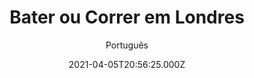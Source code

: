---
id: 'b8ca946f-b7cb-4798-9e42-c8639095add1'
type: 'movie' # Filme, Série, Anime
title: "Bater ou Correr em Londres"
synopsis: ["1887. Chon Wang (Jackie Chan) é agora xerife em Carson City, Nevada. Seu amigo Roy O’Bannon (Owen Wilson) está vivendo em Nova York. Wang fica sabendo que seu pai foi assassinado quando o palácio imperial foi invadido, com o selo sendo roubado. Chon Lin (Fann Wong), a irmã de Wang, tentou usar em vão sua destreza em artes marciais para salvar o pai e deter os invasores. Apesar dos chineses invadirem o palácio foi Nelson Rathbone (Aidan Gillen), um membro da realeza quem comandou a invasão e assassinou seu pai. Chon Lin descobre que o assassino fugiu para Londres, então ela viaja para a cidade. Seu irmão, juntamente com Roy, viaja para a Inglaterra para se encontrar com ela. Em pouco tempo os três descobrem uma conspiração para matar a Rainha Vitoria (Gemma Jones) e outros membros da realeza. Rathbone está sendo ajudado por Wu Chan (Donnie Yen), o filho bastardo do imperador da China, que precisa do selo imperial como parte do seu plano para ganhar o controle da nação.",
]
originalTitle: "Shanghai Knights"
date: '2021-04-05T20:56:25.000Z'
update: '2021-04-05T20:56:25.000Z'
releaseDate: '2003-02-06T03:00:00.000Z'
imdb:
  rating: '6.2' # 8.5
  id: '' # tt0470752
duration: '1h 55m'
trailer:
  urls: [
    'bawa6wMtzEs',
  ]
tags: ['1080p']
genre: ['Ação', 'Aventura', 'Comédia', 'Faroeste'] #
quality: 'BluRay' # BluRay, WEB-DL, HDTV, WEB-DL4K, WEB-DLe
format: 'Mkv' # MKV, MP4, TS
audio: 'Português, Inglês' # Dublado, Legendado, Dual Audio, Dub & Leg
subtitle: 'Português' # Português, inglês,
size: '2.49 GB' # 4.8 GB
audioQuality: 10
videoQuality: 10
directors: []
#  - name: 'Lana Wachowski'
#    image: ''
#  - name: 'Lilly Wachowski'
#    image: ''
cast: []
#  - name: 'Keanu Reeves'
#    image: ''
#    characterName: 'Neo'
writers: []
#  - name: ''
#    image: ''
maturityRating:
  age: '' # L , 10, 12, 14, 16, 18
  topics: [''] # Violence, Illegal drugs, Inappropriate Language, Legal Drugs, Sexual Content, Extreme Violence
###########################################
download:
  
  - url: 'magnet:?xt=urn:btih:FE04A2D54466D08DADDA4EE4167C5BED18474F11&dn=Bater%20ou%20Correr%20em%20Londres%202003%205.1%20%281080p%29%20LAPUMiA&tr=udp%3a%2f%2ftracker.opentrackr.org%3a1337%2fannounce&tr=udp%3a%2f%2ftracker.opentrackr.org%3a1337%2fannounce&tr=udp%3a%2f%2ftracker.openbittorrent.com%3a80%2fannounce&tr=udp%3a%2f%2ftracker.openbittorrent.com%3a80%2fannounce&tr=udp%3a%2f%2ftracker.openbittorrent.com%3a80%2fannounce&tr=udp%3a%2f%2ftracker.trackerfix.com%3a82%2fannounce&tr=udp%3a%2f%2ftracker.coppersurfer.tk%3a6969%2fannounce&tr=udp%3a%2f%2ftracker.leechers-paradise.org%3a6969%2fannounce&tr=udp%3a%2f%2feddie4.nl%3a6969%2fannounce&tr=udp%3a%2f%2fp4p.arenabg.com%3a1337%2fannounce&tr=udp%3a%2f%2fexplodie.org%3a6969%2fannounce&tr=udp%3a%2f%2fzer0day.ch%3a1337%2fannounce&tr=udp%3a%2f%2ftracker.opentrackr.org%3a1337%2fannounce'
    resolution: '1080p' # 720p, 1080p, 4K,
    audio: 'Dual Áudio' # Dublado, Legendado, Dual Audio
    size: '' # 4.8 GB
    quality: '' # BluRay, WEB-DL
    format: '' # MKV
images:
  cover: '/assets/movies/bater-ou-correr-em-londres.jpg'
  background: '/assets/movies/'
---